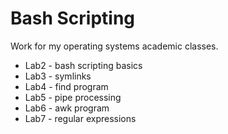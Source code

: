 # Bash Scripting
Work for my operating systems academic classes.
- Lab2 - bash scripting basics
- Lab3 - symlinks
- Lab4 - find program
- Lab5 - pipe processing
- Lab6 - awk program
- Lab7 - regular expressions
 
